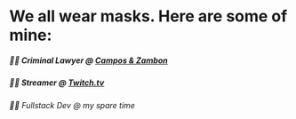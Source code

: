 # We all wear masks. Here are some of mine:
##### 👨‍⚖️ Criminal Lawyer @ [Campos & Zambon](https://camposezambon.adv.br/)
##### 👨‍🎤 Streamer @ [Twitch.tv](https://twitch.tv/azhariel)
###### 👨‍💻 Fullstack Dev @ my spare time
